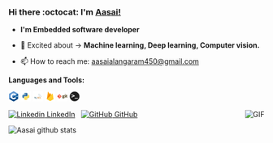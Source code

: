 ### Hi there :octocat: I'm [Aasai!]()

- **I'm Embedded software developer**  

- 🌱 Excited about -> **Machine learning, Deep learning, Computer vision.**
- 📫 How to reach me: aasaialangaram450@gmail.com 

**Languages and Tools:**  

<code><img height="20" src="https://raw.githubusercontent.com/github/explore/80688e429a7d4ef2fca1e82350fe8e3517d3494d/topics/cpp/cpp.png"></code>
<code><img height="20" src="https://raw.githubusercontent.com/github/explore/80688e429a7d4ef2fca1e82350fe8e3517d3494d/topics/python/python.png"></code>
<code><img height="20" src="https://raw.githubusercontent.com/github/explore/80688e429a7d4ef2fca1e82350fe8e3517d3494d/topics/mysql/mysql.png"></code>
<code><img height="20" src="https://raw.githubusercontent.com/github/explore/80688e429a7d4ef2fca1e82350fe8e3517d3494d/topics/firebase/firebase.png"></code>
<code><img height="20" src="https://raw.githubusercontent.com/github/explore/80688e429a7d4ef2fca1e82350fe8e3517d3494d/topics/git/git.png"></code>
<code><img height="20" src="https://raw.githubusercontent.com/github/explore/80688e429a7d4ef2fca1e82350fe8e3517d3494d/topics/terminal/terminal.png"></code>

<img align="right" alt="GIF" src="https://media.giphy.com/media/Ah3zHH7hvsSB2/giphy.gif" />

[![Linkedin](https://i.stack.imgur.com/gVE0j.png) LinkedIn](https://www.linkedin.com/in/aasaialangaram-%F0%9F%A4%96-b614b2a2/)
&nbsp; [![GitHub](https://i.stack.imgur.com/tskMh.png) GitHub](https://github.com/AasaiAlangaram) 

![Aasai github stats](https://github-readme-stats.vercel.app/api?username=AasaiAlangaram&show_icons=true&hide_border=true)
<!--
**AasaiAlangaram/AasaiAlangaram** is a ✨ _special_ ✨ repository because its `README.md` (this file) appears on your GitHub profile.

Here are some ideas to get you started:

- 🔭 I’m currently working on Embedded software development 
- 🌱 I’m currently learning ...
- 👯 I’m looking to collaborate on ...
- 🤔 I’m looking for help with ...
- 💬 Ask me about ...
- 📫 How to reach me: ...
- 😄 Pronouns: ...
- ⚡ Fun fact: ...
**1996** :baby: :arrow_right: **2000 ~ 2012**(school) :school: :arrow_right: **2013 ~ 2017**(Bachelor in Electronics engineering) :boy: :arrow_right: **2017** ~ :office: 
-->

